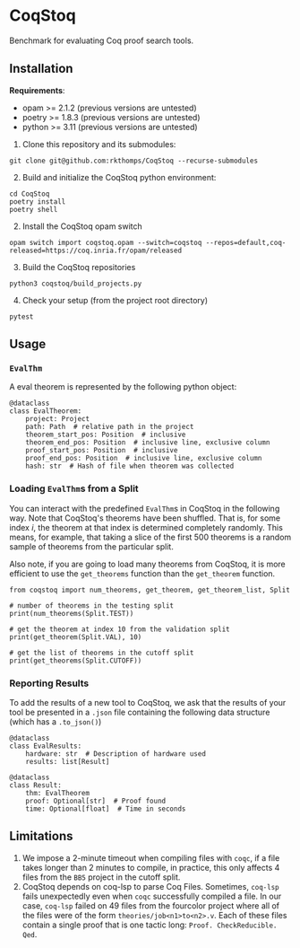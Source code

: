 # CoqStoq
Benchmark for evaluating Coq proof search tools.

## Installation
**Requirements**:
- opam >= 2.1.2 (previous versions are untested)
- poetry >= 1.8.3 (previous versions are untested) 
- python >= 3.11 (previous versions are untested)

1. Clone this repository and its submodules:
```
git clone git@github.com:rkthomps/CoqStoq --recurse-submodules
```

2. Build and initialize the CoqStoq python environment:
```
cd CoqStoq
poetry install
poetry shell
```

2. Install the CoqStoq opam switch
```
opam switch import coqstoq.opam --switch=coqstoq --repos=default,coq-released=https://coq.inria.fr/opam/released
```

3. Build the CoqStoq repositories 
```
python3 coqstoq/build_projects.py
```

4. Check your setup (from the project root directory)
```
pytest
```

## Usage
### `EvalThm`
A eval theorem is represented by the following python object:
```
@dataclass
class EvalTheorem:
    project: Project
    path: Path  # relative path in the project
    theorem_start_pos: Position  # inclusive
    theorem_end_pos: Position  # inclusive line, exclusive column
    proof_start_pos: Position  # inclusive
    proof_end_pos: Position  # inclusive line, exclusive column
    hash: str  # Hash of file when theorem was collected
```

### Loading `EvalThm`s from a Split
You can interact with the predefined `EvalThm`s in CoqStoq in the following way.
Note that CoqStoq's theorems have been shuffled. That is, for some index $i$, the theorem at that index is determined completely randomly. This means, for example, that taking a slice of the first 500 theorems is a random sample of theorems from the particular split. 

Also note, if you are going to load many theorems from CoqStoq, it is more efficient to use the `get_theorems` function than the `get_theorem` function. 
```
from coqstoq import num_theorems, get_theorem, get_theorem_list, Split

# number of theorems in the testing split
print(num_theorems(Split.TEST)) 

# get the theorem at index 10 from the validation split
print(get_theorem(Split.VAL), 10) 

# get the list of theorems in the cutoff split 
print(get_theorems(Split.CUTOFF)) 
``` 

### Reporting Results
To add the results of a new tool to CoqStoq, we ask that the results of your tool be presented in a `.json` file containing the following data structure (which has a `.to_json()`) 
```
@dataclass
class EvalResults:
    hardware: str  # Description of hardware used
    results: list[Result]
```

```
@dataclass
class Result:
    thm: EvalTheorem
    proof: Optional[str]  # Proof found
    time: Optional[float]  # Time in seconds
```

## Limitations
1. We impose a 2-minute timeout when compiling files with `coqc`, if a file takes longer than 2 minutes to compile, in practice, this only affects 4 files from the `BB5` project in the cutoff split.
2. CoqStoq depends on coq-lsp to parse Coq Files. Sometimes, `coq-lsp` fails unexpectedly even when `coqc` successfully compiled a file. In our case, `coq-lsp` failed on 49 files from the fourcolor project where all of the files were of the form `theories/job<n1>to<n2>.v`. Each of these files contain a single proof that is one tactic long: `Proof. CheckReducible. Qed`. 
